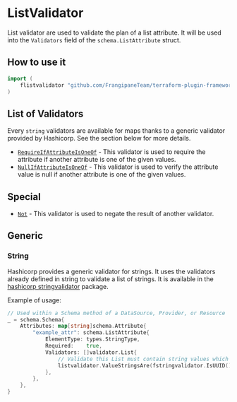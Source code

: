 # ListValidator

List validator are used to validate the plan of a list attribute.
It will be used into the `Validators` field of the `schema.ListAttribute` struct.

## How to use it

```go
import (
    flistvalidator "github.com/FrangipaneTeam/terraform-plugin-framework-validators/listvalidator"
)
```

## List of Validators

Every `string` validators are available for maps thanks to a generic validator provided by Hashicorp. See the section below for more details.

- [`RequireIfAttributeIsOneOf`](../common/require_if_attribute_is_one_of.md) - This validator is used to require the attribute if another attribute is one of the given values.
- [`NullIfAttributeIsOneOf`](../common/null_if_attribute_is_one_of.md) - This validator is used to verify the attribute value is null if another attribute is one of the given values.

## Special

- [`Not`](not.md) - This validator is used to negate the result of another validator.

## Generic

### String

Hashicorp provides a generic validator for strings. It uses the validators already defined in string to validate a list of strings.
It is available in the [hashicorp stringvalidator](https://github.com/hashicorp/terraform-plugin-framework-validators/tree/main) package.

Example of usage:

```go
// Used within a Schema method of a DataSource, Provider, or Resource
_ = schema.Schema{
    Attributes: map[string]schema.Attribute{
        "example_attr": schema.ListAttribute{
            ElementType: types.StringType,
            Required:    true,
            Validators: []validator.List{
                // Validate this List must contain string values which are at least 3 characters.
                listvalidator.ValueStringsAre(fstringvalidator.IsUUID()),
            },
        },
    },
}
```
